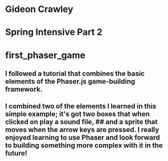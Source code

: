# Gideon Crawley
# Spring Intensive Part 2

# first_phaser_game

## I followed a tutorial that combines the basic elements of the Phaser.js game-building framework.
## I combined two of the elements I learned in this simple example; it's got two boxes that when clicked on play a sound file, ## and a sprite that moves when the arrow keys are pressed. I really enjoyed learning to use Phaser and look forward to building something more complex with it in the future!


